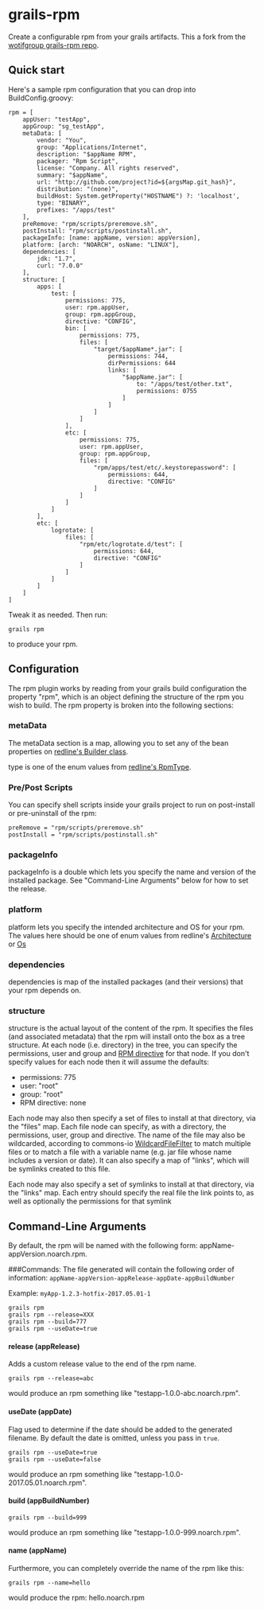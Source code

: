 grails-rpm
==========

Create a configurable rpm from your grails artifacts.
This a fork from the [wotifgroup grails-rpm repo](https://github.com/wotifgroup/grails-rpm).

## Quick start
Here's a sample rpm configuration that you can drop into BuildConfig.groovy:
```
rpm = [
    appUser: "testApp",
    appGroup: "sg_testApp",
    metaData: [
        vendor: "You",
        group: "Applications/Internet",
        description: "$appName RPM",
        packager: "Rpm Script",
        license: "Company. All rights reserved",
        summary: "$appName",
        url: "http://github.com/project?id=${argsMap.git_hash}",
        distribution: "(none)",
        buildHost: System.getProperty("HOSTNAME") ?: 'localhost',
        type: "BINARY",
        prefixes: "/apps/test"
    ],
    preRemove: "rpm/scripts/preremove.sh",
    postInstall: "rpm/scripts/postinstall.sh",
    packageInfo: [name: appName, version: appVersion],
    platform: [arch: "NOARCH", osName: "LINUX"],
    dependencies: [
        jdk: "1.7",
        curl: "7.0.0"
    ],
    structure: [
        apps: [
            test: [
                permissions: 775,
                user: rpm.appUser,
                group: rpm.appGroup,
                directive: "CONFIG",
                bin: [
                    permissions: 775,
                    files: [
                        "target/$appName*.jar": [
                            permissions: 744,
                            dirPermissions: 644
                            links: [
                                "$appName.jar": [
                                    to: "/apps/test/other.txt",
                                    permissions: 0755
                                ]
                            ]
                        ]
                    ]
                ],
                etc: [
                    permissions: 775,
                    user: rpm.appUser,
                    group: rpm.appGroup,
                    files: [
                        "rpm/apps/test/etc/.keystorepassword": [
                            permissions: 644,
                            directive: "CONFIG"
                        ]
                    ]
                ]
            ]
        ],
        etc: [
            logrotate: [
                files: [
                    "rpm/etc/logrotate.d/test": [
                        permissions: 644,
                        directive: "CONFIG"
                    ]
                ]
            ]
        ]
    ]
]
```
Tweak it as needed. Then run:
```
grails rpm
```
to produce your rpm.

## Configuration
The rpm plugin works by reading from your grails build configuration the property "rpm", which is an object defining the structure of the rpm you
wish to build. The rpm property is broken into the following sections:

### metaData
The metaData section is a map, allowing you to set any of the bean properties on [redline's Builder class](http://redline-rpm.org/apidocs/org/freecompany/redline/Builder.html).

type is one of the enum values from [redline's RpmType](http://redline-rpm.org/usage.html).

### Pre/Post Scripts
You can specify shell scripts inside your grails project to run on post-install or pre-uninstall of the rpm:
```
preRemove = "rpm/scripts/preremove.sh"
postInstall = "rpm/scripts/postinstall.sh"
```

### packageInfo
packageInfo is a double which lets you specify the name and version of the installed package. See "Command-Line Arguments" below for how to set the release.

### platform
platform lets you specify the intended architecture and OS for your rpm. The values here should be one of enum values from redline's [Architecture](http://redline-rpm.org/apidocs/org/freecompany/redline/header/Architecture.html)
or [Os](http://redline-rpm.org/usage.html)

### dependencies
dependencies is map of the installed packages (and their versions) that your rpm depends on.

### structure
structure is the actual layout of the content of the rpm. It specifies the files (and associated metadata) that the rpm will install onto the box as
a tree structure. At each node (i.e. directory) in the tree, you can specify the permissions, user and group and [RPM directive](http://www.rpm.org/max-rpm/s1-rpm-inside-files-list-directives.html) for that
node. If you don't specify values for each node then it will assume the defaults:
- permissions: 775
- user: "root"
- group: "root"
- RPM directive: none

Each node may also then specify a set of files to install at that directory, via the "files" map. Each file node can specify, as with a directory, the
permissions, user, group and directive. The name of the file may also be wildcarded, according to commons-io [WildcardFileFilter](http://commons.apache.org/proper/commons-io/apidocs/org/apache/commons/io/filefilter/WildcardFileFilter.html)
to match multiple files or to match a file with a variable name (e.g. jar file whose name includes a version or date). It can also specify a map of "links", which will be symlinks created to this file.

Each node may also specify a set of symlinks to install at that directory, via the "links" map. Each entry should specify the real file the link points to, as well as optionally
the permissions for that symlink

## Command-Line Arguments
By default, the rpm will be named with the following form: appName-appVersion.noarch.rpm. 

###Commands:
The file generated will contain the following order of information:
`appName-appVersion-appRelease-appDate-appBuildNumber`

Example: `myApp-1.2.3-hotfix-2017.05.01-1`
```
grails rpm
grails rpm --release=XXX
grails rpm --build=777
grails rpm --useDate=true

```

#### release (appRelease)
Adds a custom release value to the end of the rpm name.
```
grails rpm --release=abc
```
would produce an rpm something like "testapp-1.0.0-abc.noarch.rpm".

#### useDate (appDate)
Flag used to determine if the date should be added to the generated filename. By default the date is omitted, unless you
 pass in `true`.
```
grails rpm --useDate=true
grails rpm --useDate=false
```
would produce an rpm something like "testapp-1.0.0-2017.05.01.noarch.rpm".

#### build (appBuildNumber)
```
grails rpm --build=999
```
would produce an rpm something like "testapp-1.0.0-999.noarch.rpm".

#### name (appName)
Furthermore, you can completely override the name of the rpm like this:
```
grails rpm --name=hello
```
would produce the rpm: hello.noarch.rpm
